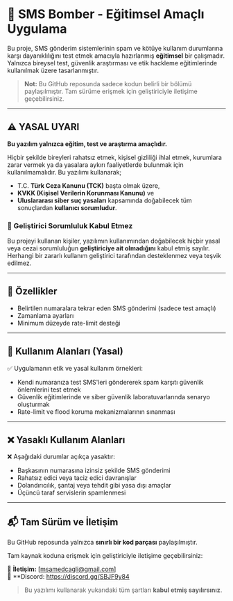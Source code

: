 # 📩 SMS Bomber - Eğitimsel Amaçlı Uygulama

Bu proje, SMS gönderim sistemlerinin spam ve kötüye kullanım durumlarına karşı dayanıklılığını test etmek amacıyla hazırlanmış **eğitimsel** bir çalışmadır. Yalnızca bireysel test, güvenlik araştırması ve etik hackleme eğitimlerinde kullanılmak üzere tasarlanmıştır.

> **Not:** Bu GitHub reposunda sadece kodun belirli bir bölümü paylaşılmıştır. Tam sürüme erişmek için geliştiriciyle iletişime geçebilirsiniz.

---

## ⚠️ YASAL UYARI

**Bu yazılım yalnızca eğitim, test ve araştırma amaçlıdır.**

Hiçbir şekilde bireyleri rahatsız etmek, kişisel gizliliği ihlal etmek, kurumlara zarar vermek ya da yasalara aykırı faaliyetlerde bulunmak için kullanılmamalıdır. Bu yazılımı kullanarak;

- T.C. **Türk Ceza Kanunu (TCK)** başta olmak üzere,
- **KVKK (Kişisel Verilerin Korunması Kanunu)** ve
- **Uluslararası siber suç yasaları** kapsamında doğabilecek tüm sonuçlardan **kullanıcı sorumludur**.

### 📌 Geliştirici Sorumluluk Kabul Etmez

Bu projeyi kullanan kişiler, yazılımın kullanımından doğabilecek hiçbir yasal veya cezai sorumluluğun **geliştiriciye ait olmadığını** kabul etmiş sayılır. Herhangi bir zararlı kullanım geliştirici tarafından desteklenmez veya teşvik edilmez.

---

## 🚀 Özellikler

- Belirtilen numaralara tekrar eden SMS gönderimi (sadece test amaçlı)
- Zamanlama ayarları
- Minimum düzeyde rate-limit desteği

---

## 🧪 Kullanım Alanları (Yasal)

✅ Uygulamanın etik ve yasal kullanım örnekleri:
- Kendi numaranıza test SMS'leri göndererek spam karşıtı güvenlik önlemlerini test etmek  
- Güvenlik eğitimlerinde ve siber güvenlik laboratuvarlarında senaryo oluşturmak  
- Rate-limit ve flood koruma mekanizmalarının sınanması  

---

## ❌ Yasaklı Kullanım Alanları

❌ Aşağıdaki durumlar açıkça yasaktır:
- Başkasının numarasına izinsiz şekilde SMS gönderimi  
- Rahatsız edici veya taciz edici davranışlar  
- Dolandırıcılık, şantaj veya tehdit gibi yasa dışı amaçlar  
- Üçüncü taraf servislerin spamlenmesi  

---


## 📬 Tam Sürüm ve İletişim
Bu GitHub reposunda yalnızca **sınırlı bir kod parçası** paylaşılmıştır.  

Tam kaynak koduna erişmek için geliştiriciyle iletişime geçebilirsiniz:

📧 **İletişim:** [msamedcagli@gmail.com]  
📱 **Discord: https://discord.gg/SBJF9y84

> Bu yazılımı kullanarak yukarıdaki tüm şartları **kabul etmiş sayılırsınız**.
